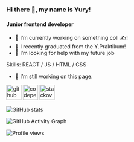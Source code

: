 ### Hi there 👋, my name is Yury!
#### Junior frontend developer
- 🔭 I’m currently working on something coll ✍!
- 🌱 I recently graduated from the Y.Praktikum!
- 🤔 I’m looking for help with my future job

Skills: REACT / JS / HTML / CSS

- 🔭 I’m still working on this page. 


[<img src='https://cdn.jsdelivr.net/npm/simple-icons@3.0.1/icons/github.svg' alt='github' height='40'>](https://github.com/yuryavdeev)  [<img src='https://cdn.jsdelivr.net/npm/simple-icons@3.0.1/icons/codepen.svg' alt='codepen' height='40'>](https://codepen.io/avdeiev)  [<img src='https://cdn.jsdelivr.net/npm/simple-icons@3.0.1/icons/stackoverflow.svg' alt='stackoverflow' height='40'>](https://stackoverflow.com/users/16815695)  

![GitHub stats](https://github-readme-stats.vercel.app/api?username=yuryavdeev&show_icons=true)  

![GitHub Activity Graph](https://activity-graph.herokuapp.com/graph?username=yuryavdeev)  

![Profile views](https://gpvc.arturio.dev/yuryavdeev)  